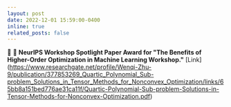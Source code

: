 ```yaml
---
layout: post
date: 2022-12-01 15:59:00-0400
inline: true
related_posts: false
---
```


📝 🏅 **NeurIPS Workshop Spotlight Paper Award for "The Benefits of Higher-Order Optimization in Machine Learning Workshop."** [Link] (https://www.researchgate.net/profile/Wenqi-Zhu-9/publication/377853269_Quartic_Polynomial_Sub-problem_Solutions_in_Tensor_Methods_for_Nonconvex_Optimization/links/65bb8a151bed776ae31ca11f/Quartic-Polynomial-Sub-problem-Solutions-in-Tensor-Methods-for-Nonconvex-Optimization.pdf)
